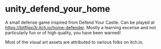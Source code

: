 # unity_defend_your_home
A small defense game inspired from Defend Your Castle. 
Can be played at https://bitflipp3r.itch.io/home-defender. Mostly a learning excerise and not particularly fun or of high quality, you have been warned!

Most of the visual art assets are attributed to various folks on itch.io.
